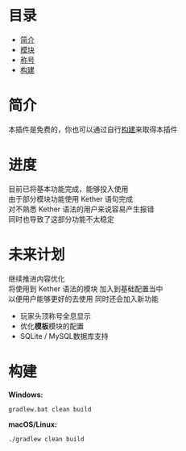 # 目录
- [简介](#description)
- [模块](#module)
- [称号](#title)
- [构建](#build)

# <strong id="description">简介</strong>

本插件是免费的，你也可以通过自行[构建](#build)来取得本插件

# <strong id="module">进度</strong>

目前已将基本功能完成，能够投入使用<br>
由于部分模块功能使用 Kether 语句完成<br>
对不熟悉 Kether 语法的用户来说容易产生报错<br>
同时也导致了这部分功能不太稳定<br>

# <strong id="title">未来计划</strong>

继续推进内容优化<br>
将使用到 Kether 语法的模块 加入到基础配置当中<br>
以便用户能够更好的去使用
同时还会加入新功能

- 玩家头顶称号全息显示
- 优化**模板**模块的配置
- SQLite / MySQL数据库支持

# <strong id="build">构建</strong>

**Windows:**

```
gradlew.bat clean build
```

**macOS/Linux:**

```
./gradlew clean build
```